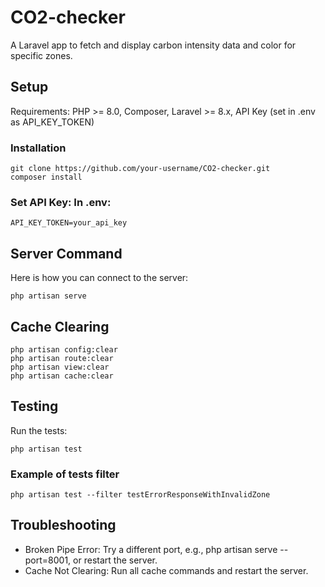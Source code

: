 # CO2-checker
A Laravel app to fetch and display carbon intensity data and color for specific zones.

## Setup
Requirements: PHP >= 8.0, Composer, Laravel >= 8.x, API Key (set in .env as API_KEY_TOKEN)

### Installation
```
git clone https://github.com/your-username/CO2-checker.git
composer install
```

### Set API Key: In .env:
```
API_KEY_TOKEN=your_api_key
```

## Server Command
Here is how you can connect to the server:
```
php artisan serve
```

## Cache Clearing
```
php artisan config:clear
php artisan route:clear
php artisan view:clear
php artisan cache:clear
```

## Testing

Run the tests:
```
php artisan test
```

### Example of tests filter
```
php artisan test --filter testErrorResponseWithInvalidZone
```

## Troubleshooting

- Broken Pipe Error: Try a different port, e.g., php artisan serve --port=8001, or restart the server.
- Cache Not Clearing: Run all cache commands and restart the server.